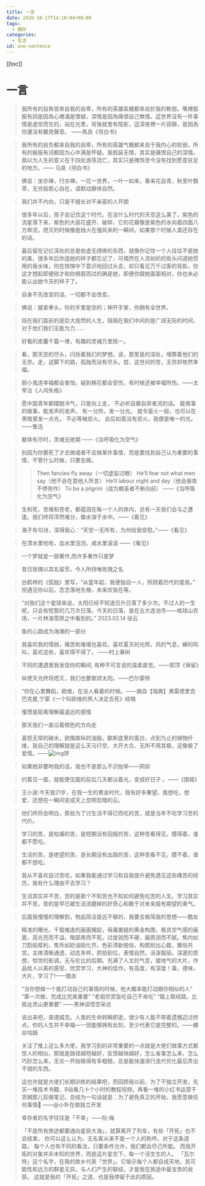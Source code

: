 ```yaml
---
title: 一言
date: 2020-10-17T14:10:04+08:00
tags:
  - 摘抄
categories:
  - 生活
id: one-sentence
---
```


[[toc]]

# 一言

> 我所有的自負皆來自我的自卑，所有的英雄氣概都來自於我的軟弱。嘴裡振振有詞是因為心裡滿是懷疑，深情是因為痛恨自己無情。這世界沒有一件事情是虛空而生的，站在光里，背後就會有陰影，這深夜裡一片寂靜，是因為你還沒有聽見聲音。 ——馬良《坦白书》

> 我所有的自负都来自我的自卑，所有的英雄气概都来自于我内心的软弱，所有的振振有词都因为心中满是怀疑。我假装无情，其实是痛恨自己的深情。我以为人生的意义在于四处游荡流亡，其实只是掩饰至今没有找到愿意驻足的地方。—— 马良《坦白书》

> 佛说：坐亦禅，行亦禅，一花一世界，一叶一如来，春来花自青，秋至叶飘零，无穷般若心自在，语默动静体自然。

> 我们并不内向，只是不擅长对不亲密的人开朗

> 很多年以后，孩子会记住这个时代。在没什么时代的天空这么美了，紫色的流星落下来，紫色的大丽花盛开、破碎，它的花瓣像是紫色的水向着四面八方奔流，熄灭的时候像是烛火在强风来的一瞬间，如果那个时候人类还存在的话。

> 最后留在记忆深处的总是些虚无缥缈的东西，就像你记住一个人往往不是她的美，很多年后你连她的样子都忘记了，可偶然在人流如织的街头问道她惯用的香水味，你在惊悚中下意识地回过头去，却只看见万千过客的背影。你这才想起即便刚才和你擦肩而过的确是她，即便你跟她面面相对，你也未必能认出她今天的样子了。

> 自身不先改变的话，一切都不会改变。

> 佛说：握紧拳头，你的手里是空的；伸开手掌，你拥有全世界。

> 挡在我们面前的是巨大庞然的人生，阻隔在我们中间的是广阔无际的时间，对于他们我们无能为力……

> 好看的皮囊千篇一律，有趣的灵魂万里挑一。

> 看，那天空的尽头，闪烁着我们的梦想。读，那里是的深处，埋葬着他们的无奈。走，这脚下的路，孤独而没有尽头。尝，这世间的苦，无奈却依然幸福。

> 胆小鬼连幸福都会害怕，碰到棉花都会受伤，有时候还被幸福所伤。——太宰治《人间失格》

> 愿中国青年都摆脱冷气，只是向上走， 不必听自暴自弃者流的话。 能做事的做事，能发声的发声。 有一分热，发一分光。 就令萤火一般，也可以在黑暗里发一点光， 不必等候炬火。 此后如竟没有炬火，我便是唯一的光。 ——鲁迅

> 躯体有尽时，灵魂无绝期 ——《当呼吸化为空气》

> 别因为你要死了才去做或者不去做某件事情，而是要找到自己认为重要的事情，不管什么时候，只要去做。
>
> > Then fancies fly away（一切虚妄过眼）
> > He’ll fear not what men say（他不会在意他人所言）
> > He’ll labour night and day（他会昼夜不停劳作）
> > To be a pilgrim（成为朝圣者不断向前）
> > ——《当呼吸化为空气》

> 生和死，苦难和苍老，都蕴涵在每一个人的体内，总有一天我们会与之遭逢。我们终将浑然难分，像水溶于水中。——《看见》

> 海子有句诗，深得我心：“天空一无所有，为何给我安慰。”——《看见》

> 在清水里呛呛，血水里泡泡，咸水里滚滚 ——《看见》

> 一个梦就是一部著作,而许多著作只是梦

> 昔日玫瑰以其名留芳，今人所持唯玫瑰之名

> 白鹤林的《孤独》里写，“从童年起，我便独自一人，照顾着历代的星辰。”
> 但遇见你以后，念念落地生根，未来欢愉在等。

> “对我们这个星球来说，太阳已经不知道日升日落了多少次。不过人的一生呢，只会有短暂的几万次日落。今天的日落，是在五大连池市——格球山农场，一片林海雪原之中看到的。”
> 2023.02.14 徐云

> 鱼的心跳成为海潮的一部分

> 我喜欢我的懦弱，痛苦和难堪也喜欢。喜欢夏天的光照，风的气息，蝉的鸣叫，喜欢这些，喜欢得不得了。 ——村上春树

> 不同的遭遇里我发现你的瞬间, 有种不可言说的温柔直觉。——郭顶《保留》

> 纵使天光终将熄灭，我们也要歌颂太阳。——巴尔蒙特

> “你在心里舞蹈，欧维，在没人看着的时候。——摘自【瑞典】弗雷德里克·巴克曼,宁蒙《一个叫欧维的男人决定去死》岐楠

> 憧憬是距离理解最遥远的感情

> 那天我们一直沿着橙色的方向走

> 喜怒无常的碳水，欲擒故纵的油脂，歇斯底里的蛋白，点到为止的植物纤维，我自己的理解就是这么天马行空、大开大合、无所不用其极，这像极了爱情。——![img](https://i0.hdslb.com/bfs/emote/33ad6000d9f9f168a0976bc60937786f239e5d8c.png@100w_100h.png)饼

> 如果她非要吻我的话，我也不是那么不识抬举——网抑

> 约着见一面，就能使见面的前后几天都沾着光，变成好日子 。——《围城》

> 王小波:今天我21岁，在我一生的黄金时代，我有好多奢望。我想吃，想爱，还想在一瞬间变成天上忽明忽暗的云。

> 他们终将会明白，那些为了讨生活不得已而吃的苦，就是当年不吃学习苦的代价。
>
> 学习的苦，是枯燥的苦，是短期没有回报的苦，这种苦看得见，摸得着，谁都不愿吃。
>
> 生活的苦，是绝望的苦，是长期没有出路的苦，这种苦看不见，摸不着，谁都不想吃。
>
> 我从不喜欢自讨苦吃，如果我能通过学习和自我提升避免遇见这些痛苦的经历，我有什么理由不去学习？
>
> 生活其实并不苦，苦的是那个不知苦也不知如何避免吃苦的人生。学习其实并不苦，苦的是早已被生活消磨掉的好奇心和敢于对未来报有期望的勇气。

> 后面我慢慢的理解到，物品简洁是远不够的，我要去极简我的思想——酷友

> 精准的曝光，千载难逢的画面捕捉，毋庸置疑的黄金构图，极具空气感的画面，高光亮而不溢，暗部黑而不死。过度锐而不硬，画质润而不腻。焦内如刀割般犀利，焦外如奶油般化开。色彩清新脱俗，构图别出心裁，雅俗共赏。主体清晰通透，动态多样，抓拍到位，表情自然，活泼靓丽。深邃的思想，惊世的影调，无与伦比的后期。充满了人文的气息，接地气的大片，作品给人以美的感受，欣赏学习，大神的佳作。有高度，有深度！毒，德味，大片，学习了!——酷友

> “当你想做一个能打动自己的事情的时候，他大概率能打动跟你相似的人”
> “第一次做，完成比完美重要”
> “老祖宗赏饭吃自己不肯吃”
> “踏上取经路，比抵达灵山更重要” ——黑神话悟空采访

> 说出来吧，查德威克。人类的生命转瞬即逝，很少有人能不带着遗憾迈过终点。你的人生并不幸福—一但能够拥有此刻，至少代表它是完整的。——螺丝咕姆

> 关注了推上这么多大佬，我学习到的非常重要的一点就是大佬们做事方式都惊人的相似，那就是路径越短越好，反馈越快越好，怎么省事怎么来，怎么巧妙怎么来，无论一开始做得有多粗糙，总是能快速进行迭代优化最后弄出不错的东西。
>
> 这也许就是大佬们长期训练的结果吧，而回顾我以前，为了干独立开发，先买一堆技术书籍，B站看几十个小时的教程视频，再看一堆的小红书运营干货搁那儿狂做笔记，总结为一句话就是：为了避免真正的开始，我愿意做任何事情🤡 ——@小朴在做独立开发

> 幸存者的名字往往是「不幸」——阮·梅

> 「不是所有旅途都要通向星辰大海」，就算离开了列车，有些「开拓」也不会结束。 你可以这么认为，无名客从来不是一个人的称呼。对于这条道路， 每个人也有不同的看法，只要条件允许，我们都会尽己所能。 而我开拓的对象并非未知的世界，而是这片星空下，每一个活生生的人。 「瓦尔特」这个名字，在我的故乡代表「世界」。它喻示每个人都自成天地，其可能性和远方的群星无异。与人们产生的联结，才是我在旅途中最宝贵的收获。 这就是我的「开拓」之道，也是我停留于此的原因。
